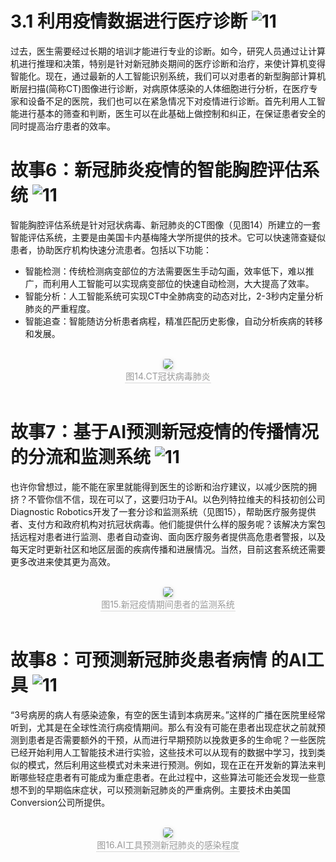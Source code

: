 # 3.1 利用疫情数据进行医疗诊断 ![11](https://img.shields.io/badge/Age-11%2B-blueviolet)

过去，医生需要经过长期的培训才能进行专业的诊断。如今，研究人员通过让计算机进行推理和决策，特别是针对新冠肺炎期间的医疗诊断和治疗，来使计算机变得智能化。现在，通过最新的人工智能识别系统，我们可以对患者的新型胸部计算机断层扫描(简称CT)图像进行诊断，对病原体感染的人体细胞进行分析，在医疗专家和设备不足的医院，我们也可以在紧急情况下对疫情进行诊断。首先利用人工智能进行基本的筛查和判断，医生可以在此基础上做控制和纠正，在保证患者安全的同时提高治疗患者的效率。

# 故事6：新冠肺炎疫情的智能胸腔评估系统 ![11](https://img.shields.io/badge/Age-11%2B-blueviolet)

智能胸腔评估系统是针对冠状病毒、新冠肺炎的CT图像（见图14）所建立的一套智能评估系统，主要是由美国卡内基梅隆大学所提供的技术。它可以快速筛查疑似患者，协助医疗机构快速分流患者。包括以下功能：

- 智能检测：传统检测病变部位的方法需要医生手动勾画，效率低下，难以推广，而利用人工智能可以实现病变部位的快速自动检测，大大提高了效率。
- 智能分析：人工智能系统可实现CT中全肺病变的动态对比，2-3秒内定量分析肺炎的严重程度。
- 智能追查：智能随访分析患者病程，精准匹配历史影像，自动分析疾病的转移和发展。

<br>
<center>
    <img style="border-radius: 0.3125em;
    box-shadow: 0 2px 4px 0 rgba(34,36,38,.12),0 2px 10px 0 rgba(34,36,38,.08);"
    src="https://md.hass.live/cai14.png">
    <br>
    <div style="color:orange; border-bottom: 1px solid #d9d9d9;
    display: inline-block;
    color: #999;
    padding: 1px;">图14.CT冠状病毒肺炎</div>
</center>
<br>

# 故事7：基于AI预测新冠疫情的传播情况的分流和监测系统 ![11](https://img.shields.io/badge/Age-11%2B-blueviolet)

也许你曾想过，能不能在家里就能得到医生的诊断和治疗建议，以减少医院的拥挤？不管你信不信，现在可以了，这要归功于AI。以色列特拉维夫的科技初创公司Diagnostic Robotics开发了一套分诊和监测系统（见图15），帮助医疗服务提供者、支付方和政府机构对抗冠状病毒。他们能提供什么样的服务呢？该解决方案包括远程对患者进行监测、患者自动查询、面向医疗服务者提供高危患者警报，以及每天定时更新社区和地区层面的疾病传播和进展情况。当然，目前这套系统还需要更多改进来使其更为高效。

<br>
<center>
    <img style="border-radius: 0.3125em;
    box-shadow: 0 2px 4px 0 rgba(34,36,38,.12),0 2px 10px 0 rgba(34,36,38,.08);"
    src="https://md.hass.live/cai15.png">
    <br>
    <div style="color:orange; border-bottom: 1px solid #d9d9d9;
    display: inline-block;
    color: #999;
    padding: 1px;">图15.新冠疫情期间患者的监测系统</div>
</center>
<br>

# 故事8：可预测新冠肺炎患者病情 的AI工具 ![11](https://img.shields.io/badge/Age-11%2B-blueviolet)

“3号病房的病人有感染迹象，有空的医生请到本病房来。”这样的广播在医院里经常听到，尤其是在全球性流行病疫情期间。那么有没有可能在患者出现症状之前就预测到患者是否需要额外的干预，从而进行早期预防以挽救更多的生命呢？一些医院已经开始利用人工智能技术进行实验，这些技术可以从现有的数据中学习，找到类似的模式，然后利用这些模式对未来进行预测。例如，现在正在开发新的算法来判断哪些轻症患者有可能成为重症患者。在此过程中，这些算法可能还会发现一些意想不到的早期临床症状，可以预测新冠肺炎的严重病例。主要技术由美国Conversion公司所提供。

<br>
<center>
    <img style="border-radius: 0.3125em;
    box-shadow: 0 2px 4px 0 rgba(34,36,38,.12),0 2px 10px 0 rgba(34,36,38,.08);"
    src="https://md.hass.live/cai16.png">
    <br>
    <div style="color:orange; border-bottom: 1px solid #d9d9d9;
    display: inline-block;
    color: #999;
    padding: 1px;">图16.AI工具预测新冠肺炎的感染程度</div>
</center>
<br>
